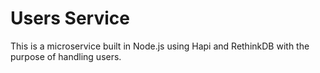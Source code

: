 # Users Service

This is a microservice built in Node.js using Hapi and RethinkDB with the purpose of handling users.

